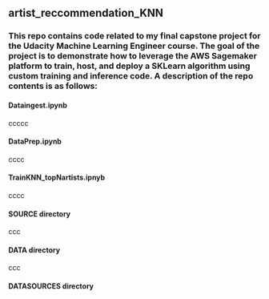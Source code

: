## artist_reccommendation_KNN

### This repo contains code related to my final capstone project for the Udacity Machine Learning Engineer course. The goal of the project is to demonstrate how to leverage the AWS Sagemaker platform to train, host, and deploy a SKLearn algorithm using custom training and inference code. A description of the repo contents is as follows:

#### Dataingest.ipynb
ccccc
#### DataPrep.ipynb
cccc
#### TrainKNN_topNartists.ipnyb
cccc
#### SOURCE directory
ccc
#### DATA directory
ccc
#### DATASOURCES directory